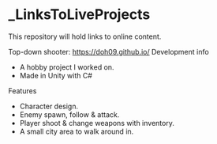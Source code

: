 # _LinksToLiveProjects
This repository will hold links to online content.

Top-down shooter: https://doh09.github.io/
Development info
  - A hobby project I worked on.
  - Made in Unity with C#
  
Features
  - Character design.
  - Enemy spawn, follow & attack.
  - Player shoot & change weapons with inventory.
  - A small city area to walk around in.
